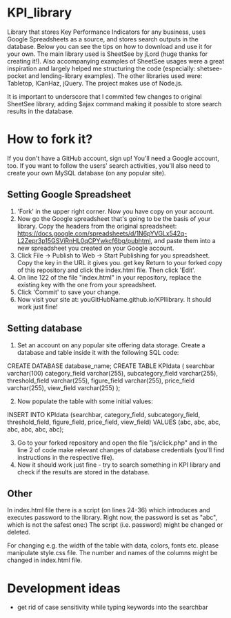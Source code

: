 # KPI_library
Library that stores Key Performance Indicators for any business, uses Google Spreadsheets as a source, and stores search outputs in the database. Below you can see the tips on how to download and use it for your own.
The main library used is SheetSee by jLord (huge thanks for creating it!). Also accompanying examples of SheetSee usages were a great inspiration and largely helped me structuring the code (especially: shetsee-pocket and lending-library examples).  The other libraries used were: Tabletop, ICanHaz, jQuery. The project makes use of Node.js. 

It is important to underscore that I commited few changes to original SheetSee library, adding $ajax command making it possible to store search results in the database.

# How to fork it?

If you don't have a GitHub account, sign up! You'll need a Google account, too. If you want to follow the users' search activities, you'll also need to create your own MySQL database (on any popular site).

## Setting Google Spreadsheet 
1. 'Fork' in the upper right corner. Now you have copy on your account.
2. Now go the Google spreadsheet that's going to be the basis of your library. Copy the headers from the original spreadsheet: https://docs.google.com/spreadsheets/d/1N6pYVGLx542q-L2Zepr3p15GSViRnHL0qCPYwkcf6bg/pubhtml, and paste them into a new spreadsheet you created on your Google account.
3. Click File -> Publish to Web -> Start Publishing for you spreadsheet. Copy the key in the URL it gives you. get key
Return to your forked copy of this repository and click the index.html file. Then click 'Edit'.
4. On line 122 of the file "index.html" in your repository, replace the existing key with the one from your spreadsheet.
5. Click 'Commit' to save your change.
6. Now visit your site at: youGitHubName.github.io/KPIlibrary. It should work just fine!

## Setting database
1. Set an account on any popular site offering data storage. Create a database and table inside it with the following SQL code:

CREATE DATABASE database_name;
CREATE TABLE KPIdata
(
searchbar varchar(100)
category_field varchar(255),
subcategory_field varchar(255),
threshold_field varchar(255),
figure_field varchar(255),
price_field varchar(255),
view_field varchar(255)
);

2. Now populate the table with some initial values:

INSERT INTO KPIdata (searchbar, category_field, subcategory_field, threshold_field, figure_field, price_field, view_field)
VALUES (abc, abc, abc, abc, abc, abc, abc);

3. Go to your forked repository and open the file "js/click.php"  and in the line 2 of code make relevant changes of database credentials (you'll find instructions in the respective file).
4. Now it should work just fine - try to search something in KPI library and check if the results are stored in the database.
 
## Other
In index.html file there is a script (on lines 24-36) which introduces and executes password to the library. Right now, the password is set as "abc", which is not the safest one:) The script (i.e. password) might be changed or deleted. 

For changing e.g. the width of the table with data, colors, fonts etc. please manipulate style.css file.
The number and names of the columns might be changed in index.html file.

# Development ideas
 - get rid of case sensitivity while typing keywords into the searchbar
